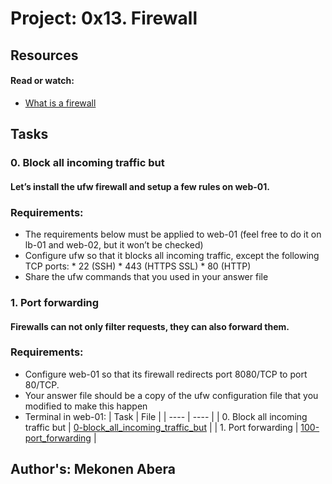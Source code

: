 # Project: 0x13. Firewall

## Resources

#### Read or watch:

* [What is a firewall](https://intranet.alxswe.com/rltoken/vjB4LyHRdtEImzZcuD89ZQ)
## Tasks
### 0. Block all incoming traffic but
#### Let’s install the ufw firewall and setup a few rules on web-01.

### Requirements:

* The requirements below must be applied to web-01 (feel free to do it on lb-01 and web-02, but it won’t be checked)
* Configure ufw so that it blocks all incoming traffic, except the following TCP ports:
        * 22 (SSH)
        * 443 (HTTPS SSL)
        * 80 (HTTP)
* Share the ufw commands that you used in your answer file
### 1. Port forwarding
#### Firewalls can not only filter requests, they can also forward them.

### Requirements:

* Configure web-01 so that its firewall redirects port 8080/TCP to port 80/TCP.
* Your answer file should be a copy of the ufw configuration file that you modified to make this happen
* Terminal in web-01:
| Task | File |
| ---- | ---- |
| 0. Block all incoming traffic but | [0-block_all_incoming_traffic_but](./0-block_all_incoming_traffic_but) |
| 1. Port forwarding | [100-port_forwarding](./100-port_forwarding) |

## Author's: Mekonen Abera
